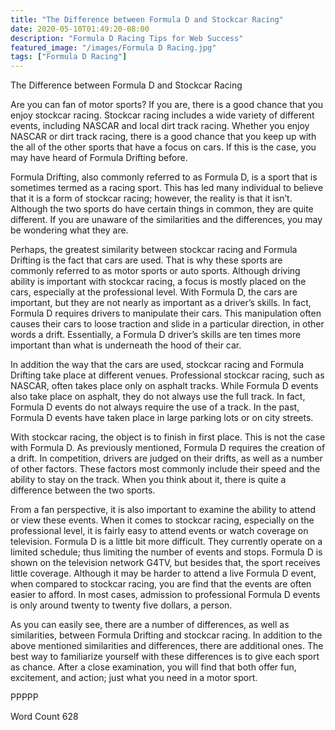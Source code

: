 ```yaml
---
title: "The Difference between Formula D and Stockcar Racing"
date: 2020-05-10T01:49:20-08:00
description: "Formula D Racing Tips for Web Success"
featured_image: "/images/Formula D Racing.jpg"
tags: ["Formula D Racing"]
---
```


The Difference between Formula D and Stockcar Racing

Are you can fan of motor sports?  If you are, there is a good chance that you enjoy stockcar racing. Stockcar racing includes a wide variety of different events, including NASCAR and local dirt track racing.  Whether you enjoy NASCAR or dirt track racing, there is a good chance that you keep up with the all of the other sports that have a focus on cars.  If this is the case, you may have heard of Formula Drifting before.

Formula Drifting, also commonly referred to as Formula D, is a sport that is sometimes termed as a racing sport. This has led many individual to believe that it is a form of stockcar racing; however, the reality is that it isn’t. Although the two sports do have certain things in common, they are quite different.  If you are unaware of the similarities and the differences, you may be wondering what they are.  

Perhaps, the greatest similarity between stockcar racing and Formula Drifting is the fact that cars are used.  That is why these sports are commonly referred to as motor sports or auto sports.  Although driving ability is important with stockcar racing, a focus is mostly placed on the cars, especially at the professional level.  With Formula D, the cars are important, but they are not nearly as important as a driver’s skills.  In fact, Formula D requires drivers to manipulate their cars. This manipulation often causes their cars to loose traction and slide in a particular direction, in other words a drift.  Essentially, a Formula D driver’s skills are ten times more important than what is underneath the hood of their car.

In addition the way that the cars are used, stockcar racing and Formula Drifting take place at different venues.  Professional stockcar racing, such as NASCAR, often takes place only on asphalt tracks. While Formula D events also take place on asphalt, they do not always use the full track.  In fact, Formula D events do not always require the use of a track. In the past, Formula D events have taken place in large parking lots or on city streets.  

With stockcar racing, the object is to finish in first place. This is not the case with Formula D.  As previously mentioned, Formula D requires the creation of a drift.  In competition, drivers are judged on their drifts, as well as a number of other factors. These factors most commonly include their speed and the ability to stay on the track.  When you think about it, there is quite a difference between the two sports.

From a fan perspective, it is also important to examine the ability to attend or view these events. When it comes to stockcar racing, especially on the professional level, it is fairly easy to attend events or watch coverage on television. Formula D is a little bit more difficult.  They currently operate on a limited schedule; thus limiting the number of events and stops.  Formula D is shown on the television network G4TV, but besides that, the sport receives little coverage.  Although it may be harder to attend a live Formula D event, when compared to stockcar racing, you are find that the events are often easier to afford. In most cases, admission to professional Formula D events is only around twenty to twenty five dollars, a person.  

As you can easily see, there are a number of differences, as well as similarities, between Formula Drifting and stockcar racing.  In addition to the above mentioned similarities and differences, there are additional ones. The best way to familiarize yourself with these differences is to give each sport as chance.  After a close examination, you will find that both offer fun, excitement, and action; just what you need in a motor sport.

PPPPP

Word Count 628

